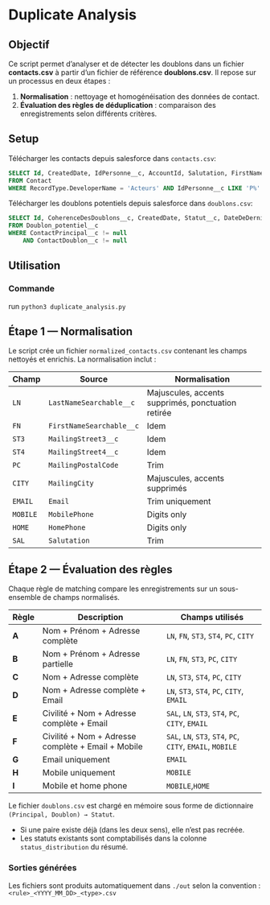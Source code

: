 # Duplicate Analysis

## Objectif

Ce script permet d’analyser et de détecter les doublons dans un fichier **contacts.csv** à partir d’un fichier de référence **doublons.csv**.
Il repose sur un processus en deux étapes :

1. **Normalisation** : nettoyage et homogénéisation des données de contact.
2. **Évaluation des règles de déduplication** : comparaison des enregistrements selon différents critères.


## Setup

Télécharger les contacts depuis salesforce dans `contacts.csv`:

```SQL
SELECT Id, CreatedDate, IdPersonne__c, AccountId, Salutation, FirstName, LastName, FirstNameSearchable__c, LastNameSearchable__c, MailingStreet1__c, MailingStreet2__c, MailingStreet3__c, MailingStreet4__c, MailingPostalCode, MailingCity, MailingCountry, HomePhone, MobilePhone, Email, Est_un_doublon__c, TECH_IsMerged__c, TECH_SFIdPrincipal__c, InformationDonateur__c, Sphere__c, TypeActeurs__c, IdSCCFContact__c, Statut__c
FROM Contact
WHERE RecordType.DeveloperName = 'Acteurs' AND IdPersonne__c LIKE 'P%'
```

Télécharger les doublons potentiels depuis salesforce dans `doublons.csv`:
```SQL
SELECT Id, CoherenceDesDoublons__c, CreatedDate, Statut__c, DateDeDernierTraitement__c, ContactPrincipal__c, ContactDoublon__c
FROM Doublon_potentiel__c
WHERE ContactPrincipal__c != null
	AND ContactDoublon__c != null
```


## Utilisation

### Commande

run `python3 duplicate_analysis.py`


## Étape 1 — Normalisation

Le script crée un fichier `normalized_contacts.csv` contenant les champs nettoyés et enrichis.
La normalisation inclut :

| Champ    | Source                   | Normalisation                                      |
| -------- | ------------------------ | -------------------------------------------------- |
| `LN`     | `LastNameSearchable__c`  | Majuscules, accents supprimés, ponctuation retirée |
| `FN`     | `FirstNameSearchable__c` | Idem                                               |
| `ST3`    | `MailingStreet3__c`      | Idem                                               |
| `ST4`    | `MailingStreet4__c`      | Idem                                               |
| `PC`     | `MailingPostalCode`      | Trim                                               |
| `CITY`   | `MailingCity`            | Majuscules, accents supprimés                      |
| `EMAIL`  | `Email`                  | Trim uniquement                                    |
| `MOBILE` | `MobilePhone`            | Digits only                                        |
| `HOME`   | `HomePhone`              | Digits only                                        |
| `SAL`    | `Salutation`             | Trim                                               |


## Étape 2 — Évaluation des règles

Chaque règle de matching compare les enregistrements sur un sous-ensemble de champs normalisés.

| Règle | Description                                        | Champs utilisés                                            |
| ------| -------------------------------------------------- | ---------------------------------------------------------- |
| **A** | Nom + Prénom + Adresse complète                    | `LN`, `FN`, `ST3`, `ST4`, `PC`, `CITY`                     |
| **B** | Nom + Prénom + Adresse partielle                   | `LN`, `FN`, `ST3`, `PC`, `CITY`                            |
| **C** | Nom + Adresse complète                             | `LN`, `ST3`, `ST4`, `PC`, `CITY`                           |
| **D** | Nom + Adresse complète + Email                     | `LN`, `ST3`, `ST4`, `PC`, `CITY`, `EMAIL`                  |
| **E** | Civilité + Nom + Adresse complète + Email          | `SAL`, `LN`, `ST3`, `ST4`, `PC`, `CITY`, `EMAIL`           |
| **F** | Civilité + Nom + Adresse complète + Email + Mobile | `SAL`, `LN`, `ST3`, `ST4`, `PC`, `CITY`, `EMAIL`, `MOBILE` |
| **G** | Email uniquement                                   | `EMAIL`                                                    |
| **H** | Mobile uniquement                                  | `MOBILE`                                                   |
| **I** | Mobile et home phone                               | `MOBILE`,`HOME`                                            |


Le fichier `doublons.csv` est chargé en mémoire sous forme de dictionnaire `(Principal, Doublon) → Statut`.

* Si une paire existe déjà (dans les deux sens), elle n’est pas recréée.
* Les statuts existants sont comptabilisés dans la colonne `status_distribution` du résumé.

### Sorties générées

Les fichiers sont produits automatiquement dans `./out` selon la convention : `<rule>_<YYYY_MM_DD>_<type>.csv`
